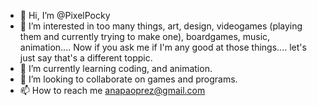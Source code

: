 - 👋 Hi, I’m @PixelPocky
- 👀 I’m interested in too many things, art, design, videogames (playing them and currently trying to make one), boardgames, music, animation.... Now if you ask me if I'm any good at those things.... let's just say that's a different toppic.
- 🌱 I’m currently learning coding, and animation.
- 💞️ I’m looking to collaborate on games and programs.
- 📫 How to reach me anapaoprez@gmail.com

<!---
PixelPocky/PixelPocky is a ✨ special ✨ repository because its `README.md` (this file) appears on your GitHub profile.
You can click the Preview link to take a look at your changes.
--->
